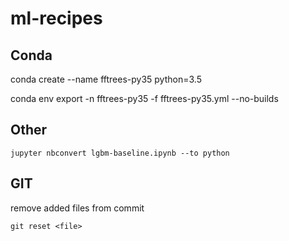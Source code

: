 # ml-recipes

## Conda
conda create --name fftrees-py35 python=3.5

conda env export -n fftrees-py35 -f fftrees-py35.yml --no-builds


## Other
    jupyter nbconvert lgbm-baseline.ipynb --to python

## GIT
remove added files from commit

    git reset <file>

